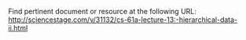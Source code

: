 Find pertinent document or resource at the following URL:
http://sciencestage.com/v/31132/cs-61a-lecture-13:-hierarchical-data-ii.html
